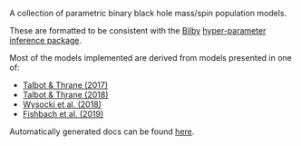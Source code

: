 A collection of parametric binary black hole mass/spin population models.

These are formatted to be consistent with the [Bilby](https://git.ligo.org/lscsoft/bilby) [hyper-parameter inference package](https://lscsoft.docs.ligo.org/bilby/hyperparameters.html).

Most of the models implemented are derived from models presented in one of:
- [Talbot & Thrane (2017)](https://arxiv.org/abs/1704.08370)
- [Talbot & Thrane (2018)](https://arxiv.org/abs/1801.02699)
- [Wysocki et al. (2018)](https://arxiv.org/abs/1805.06442)
- [Fishbach et al. (2019)](https://arxiv.org/abs/1805.10270)

Automatically generated docs can be found [here](https://colm.talbot.docs.ligo.org/population/).
